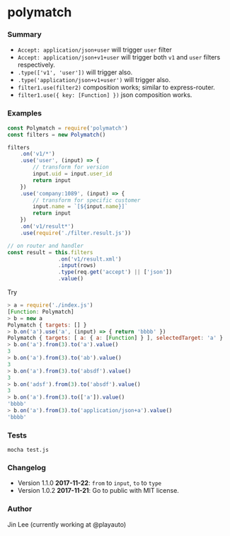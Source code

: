 # polymatch

### Summary 

- `Accept: application/json+user` will trigger `user` filter
- `Accept: application/json+v1+user` will trigger both `v1` and `user` filters respectively.
- `.type(['v1', 'user'])` will trigger also.
- `.type('application/json+v1+user')` will trigger also.
- `filter1.use(filter2)` composition works; similar to express-router.
- `filter1.use({ key: [Function] })` json composition works.

### Examples

```js
const Polymatch = require('polymatch')
const filters = new Polymatch()

filters
    .on('v1/*')
    .use('user', (input) => {
        // transform for version
        input.uid = input.user_id
        return input
    })
    .use('company:1089', (input) => {
        // transform for specific customer
        input.name = `[${input.name}]`
        return input
    })
    .on('v1/result*')
    .use(require('./filter.result.js'))

// on router and handler
const result = this.filters
                .on('v1/result.xml')
                .input(rows)
                .type(req.get('accept') || ['json'])
                .value()
```

Try

```js
> a = require('./index.js')
[Function: Polymatch]
> b = new a
Polymatch { targets: [] }
> b.on('a').use('a', (input) => { return 'bbbb' })
Polymatch { targets: [ a: { a: [Function] } ], selectedTarget: 'a' }
> b.on('a').from(3).to('a').value()
3
> b.on('a').from(3).to('ab').value()
3
> b.on('a').from(3).to('absdf').value()
3
> b.on('adsf').from(3).to('absdf').value()
3
> b.on('a').from(3).to(['a']).value()
'bbbb'
> b.on('a').from(3).to('application/json+a').value()
'bbbb'
```

### Tests

`mocha test.js`

### Changelog

- Version 1.1.0 **2017-11-22**: `from` to `input`, `to` to `type`
- Version 1.0.2 **2017-11-21**: Go to public with MIT license.

### Author

Jin Lee (currently working at @playauto)